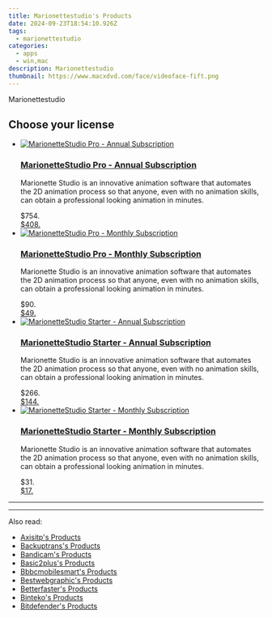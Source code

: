 ```yaml
---
title: Marionettestudio's Products
date: 2024-09-23T18:54:10.926Z
tags: 
  - marionettestudio
categories: 
  - apps
  - win,mac
description: Marionettestudio
thumbnail: https://www.macxdvd.com/face/videoface-fift.png
---
```


Marionettestudio

<!--__INIT__BEGIN__TAG__PRODUCTS__LIST__-->
<!--__INIT__END__TAG__PRODUCTS__LIST__-->

<!--__INIT__BEGIN__TAG__FEED_PRODUCTS__LIST__-->
## Choose your license

<div class="home-content-container">
  <ul class="home-article-list">
    <li class="home-article-item flex flex-row feedProduct">
      <div class="basis-1/3 lg:basis-1/4 xl:basis-1/5 relative flex justify-center items-center overflow-hidden">
                <a href="https://secure.2checkout.com/order/cart.php?PRODS=4714957&amp;QTY=1&amp;AFFILIATE=108875" class="w-24 h-24 md:w-28 md:h-28 lg:w-32 lg:h-32 xl:w-42 xl:h-42 max-w-24 max-h-24 md:max-w-28 md:max-h-28 lg:max-w-32 lg:max-h-32 xl:max-w-42 xl:max-h-42 -pt-2">
          <img src="https://secure.2checkout.com/images/merchant/7d806dddbe08d7bec369ecdfdd6f7cbf/products/marionette-studio-logo.png" alt="MarionetteStudio Pro - Annual Subscription" class="relative w-full h-full rounded-full object-cover dark:brightness-75 -mt-4 p-4">
        </a>
              </div>
      <div class="flex flex-col gap-5 px-7 pb-7 basis-2/3 lg:basis-3/4 xl:basis-4/5  pt-5">
        <h3 class="home-article-title"><a href="https://secure.2checkout.com/order/cart.php?PRODS=4714957&amp;QTY=1&amp;AFFILIATE=108875">MarionetteStudio Pro - Annual Subscription</a></h3>
        <div class="home-article-content markdown-body">
                  <html><head></head><body><p>
	Marionette Studio is an innovative animation software that automates the 2D animation process so that anyone, even with no animation skills, can obtain a professional looking animation in minutes.</p></body></html>                </div>
        <div class="flex flex-row feedProduct-Price">
          <div class="feedProduct-Price--Old">
            <span class="feedProduct-Price--Currency">$</span>754<span class="feedProduct-Price--Cents">.</span>
          </div>
          <div class="">
            <a href="https://secure.2checkout.com/order/cart.php?PRODS=4714957&amp;QTY=1&amp;AFFILIATE=108875">
            <span class="feedProduct-Price--Currency">$</span>408<span class="feedProduct-Price--Cents">.</span>
            </a>
          </div>
        </div>
      </div>
    </li>
    <li class="home-article-item flex flex-row feedProduct">
      <div class="basis-1/3 lg:basis-1/4 xl:basis-1/5 relative flex justify-center items-center overflow-hidden">
                <a href="https://secure.2checkout.com/order/cart.php?PRODS=4714958&amp;QTY=1&amp;AFFILIATE=108875" class="w-24 h-24 md:w-28 md:h-28 lg:w-32 lg:h-32 xl:w-42 xl:h-42 max-w-24 max-h-24 md:max-w-28 md:max-h-28 lg:max-w-32 lg:max-h-32 xl:max-w-42 xl:max-h-42 -pt-2">
          <img src="https://secure.2checkout.com/images/merchant/7d806dddbe08d7bec369ecdfdd6f7cbf/products/1_marionette-studio-logo.png" alt="MarionetteStudio Pro - Monthly Subscription" class="relative w-full h-full rounded-full object-cover dark:brightness-75 -mt-4 p-4">
        </a>
              </div>
      <div class="flex flex-col gap-5 px-7 pb-7 basis-2/3 lg:basis-3/4 xl:basis-4/5  pt-5">
        <h3 class="home-article-title"><a href="https://secure.2checkout.com/order/cart.php?PRODS=4714958&amp;QTY=1&amp;AFFILIATE=108875">MarionetteStudio Pro - Monthly Subscription</a></h3>
        <div class="home-article-content markdown-body">
                  <html><head></head><body><p>
	Marionette Studio is an innovative animation software that automates the 2D animation process so that anyone, even with no animation skills, can obtain a professional looking animation in minutes.</p></body></html>                </div>
        <div class="flex flex-row feedProduct-Price">
          <div class="feedProduct-Price--Old">
            <span class="feedProduct-Price--Currency">$</span>90<span class="feedProduct-Price--Cents">.</span>
          </div>
          <div class="">
            <a href="https://secure.2checkout.com/order/cart.php?PRODS=4714958&amp;QTY=1&amp;AFFILIATE=108875">
            <span class="feedProduct-Price--Currency">$</span>49<span class="feedProduct-Price--Cents">.</span>
            </a>
          </div>
        </div>
      </div>
    </li>
    <li class="home-article-item flex flex-row feedProduct">
      <div class="basis-1/3 lg:basis-1/4 xl:basis-1/5 relative flex justify-center items-center overflow-hidden">
                <a href="https://secure.2checkout.com/order/cart.php?PRODS=4714961&amp;QTY=1&amp;AFFILIATE=108875" class="w-24 h-24 md:w-28 md:h-28 lg:w-32 lg:h-32 xl:w-42 xl:h-42 max-w-24 max-h-24 md:max-w-28 md:max-h-28 lg:max-w-32 lg:max-h-32 xl:max-w-42 xl:max-h-42 -pt-2">
          <img src="https://secure.2checkout.com/images/merchant/7d806dddbe08d7bec369ecdfdd6f7cbf/products/2_marionette-studio-logo.png" alt="MarionetteStudio Starter - Annual Subscription" class="relative w-full h-full rounded-full object-cover dark:brightness-75 -mt-4 p-4">
        </a>
              </div>
      <div class="flex flex-col gap-5 px-7 pb-7 basis-2/3 lg:basis-3/4 xl:basis-4/5  pt-5">
        <h3 class="home-article-title"><a href="https://secure.2checkout.com/order/cart.php?PRODS=4714961&amp;QTY=1&amp;AFFILIATE=108875">MarionetteStudio Starter - Annual Subscription</a></h3>
        <div class="home-article-content markdown-body">
                  <html><head></head><body><p>
	Marionette Studio is an innovative animation software that automates the 2D animation process so that anyone, even with no animation skills, can obtain a professional looking animation in minutes.</p></body></html>                </div>
        <div class="flex flex-row feedProduct-Price">
          <div class="feedProduct-Price--Old">
            <span class="feedProduct-Price--Currency">$</span>266<span class="feedProduct-Price--Cents">.</span>
          </div>
          <div class="">
            <a href="https://secure.2checkout.com/order/cart.php?PRODS=4714961&amp;QTY=1&amp;AFFILIATE=108875">
            <span class="feedProduct-Price--Currency">$</span>144<span class="feedProduct-Price--Cents">.</span>
            </a>
          </div>
        </div>
      </div>
    </li>
    <li class="home-article-item flex flex-row feedProduct">
      <div class="basis-1/3 lg:basis-1/4 xl:basis-1/5 relative flex justify-center items-center overflow-hidden">
                <a href="https://secure.2checkout.com/order/cart.php?PRODS=4714962&amp;QTY=1&amp;AFFILIATE=108875" class="w-24 h-24 md:w-28 md:h-28 lg:w-32 lg:h-32 xl:w-42 xl:h-42 max-w-24 max-h-24 md:max-w-28 md:max-h-28 lg:max-w-32 lg:max-h-32 xl:max-w-42 xl:max-h-42 -pt-2">
          <img src="https://secure.2checkout.com/images/merchant/7d806dddbe08d7bec369ecdfdd6f7cbf/products/3_marionette-studio-logo.png" alt="MarionetteStudio Starter - Monthly Subscription" class="relative w-full h-full rounded-full object-cover dark:brightness-75 -mt-4 p-4">
        </a>
              </div>
      <div class="flex flex-col gap-5 px-7 pb-7 basis-2/3 lg:basis-3/4 xl:basis-4/5  pt-5">
        <h3 class="home-article-title"><a href="https://secure.2checkout.com/order/cart.php?PRODS=4714962&amp;QTY=1&amp;AFFILIATE=108875">MarionetteStudio Starter - Monthly Subscription</a></h3>
        <div class="home-article-content markdown-body">
                  <html><head></head><body><p>
	Marionette Studio is an innovative animation software that automates the 2D animation process so that anyone, even with no animation skills, can obtain a professional looking animation in minutes.</p></body></html>                </div>
        <div class="flex flex-row feedProduct-Price">
          <div class="feedProduct-Price--Old">
            <span class="feedProduct-Price--Currency">$</span>31<span class="feedProduct-Price--Cents">.</span>
          </div>
          <div class="">
            <a href="https://secure.2checkout.com/order/cart.php?PRODS=4714962&amp;QTY=1&amp;AFFILIATE=108875">
            <span class="feedProduct-Price--Currency">$</span>17<span class="feedProduct-Price--Cents">.</span>
            </a>
          </div>
        </div>
      </div>
    </li>
  </ul>
</div>

<hr><!--__INIT__END__TAG__FEED_PRODUCTS__LIST__-->

<hr>

<ins class="adsbygoogle"
      style="display:block"
      data-ad-client="ca-pub-7571918770474297"
      data-ad-slot="8358498916"
      data-ad-format="auto"
      data-full-width-responsive="true"></ins>

<span class="atpl-alsoreadstyle">Also read:</span>
<div><ul>
<li><a href="https://tools.techidaily.com/axisitp/products/"><u>Axisitp's Products</u></a></li>
<li><a href="https://tools.techidaily.com/backuptrans/products/"><u>Backuptrans's Products</u></a></li>
<li><a href="https://tools.techidaily.com/bandicam/products/"><u>Bandicam's Products</u></a></li>
<li><a href="https://tools.techidaily.com/basic2plus/products/"><u>Basic2plus's Products</u></a></li>
<li><a href="https://tools.techidaily.com/bbbcmobilesmart/products/"><u>Bbbcmobilesmart's Products</u></a></li>
<li><a href="https://tools.techidaily.com/bestwebgraphic/products/"><u>Bestwebgraphic's Products</u></a></li>
<li><a href="https://tools.techidaily.com/betterfaster/products/"><u>Betterfaster's Products</u></a></li>
<li><a href="https://tools.techidaily.com/binteko/products/"><u>Binteko's Products</u></a></li>
<li><a href="https://tools.techidaily.com/bitdefender/products/"><u>Bitdefender's Products</u></a></li>
</ul></div>

